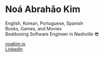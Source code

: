 # Noá Abrahão Kim
English, Korean, Portuguese, Spanish  
Books, Games, and Movies  
Beatboxing Software Engineer in Nashville 😎
  
[noakim.io](https://noakim.io)  
[LinkedIn](https://www.linkedin.com/in/noanonoa)  
